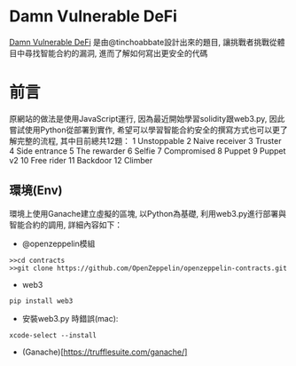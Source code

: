 # Damn Vulnerable DeFi
[Damn Vulnerable DeFi](https://www.damnvulnerabledefi.xyz/) 是由@tinchoabbate設計出來的題目, 讓挑戰者挑戰從體目中尋找智能合約的漏洞, 進而了解如何寫出更安全的代碼

# 前言
原網站的做法是使用JavaScript運行, 因為最近開始學習solidity跟web3.py, 因此嘗試使用Python從部署到實作, 希望可以學習智能合約安全的撰寫方式也可以更了解完整的流程, 其中目前總共12題：
    1	Unstoppable
    2	Naive receiver
    3	Truster
    4	Side entrance
    5	The rewarder
    6	Selfie
    7	Compromised
    8	Puppet
    9	Puppet v2
    10	Free rider
    11	Backdoor
    12	Climber

## 環境(Env)
環境上使用Ganache建立虛擬的區塊, 以Python為基礎, 利用web3.py進行部署與智能合約的調用, 詳細內容如下：
- @openzeppelin模組
```commandline
>>cd contracts
>>git clone https://github.com/OpenZeppelin/openzeppelin-contracts.git
```
- web3
```commandline
pip install web3
```
* 安裝web3.py 時錯誤(mac): 
```commandline
xcode-select --install
```  
- (Ganache)[https://trufflesuite.com/ganache/]



